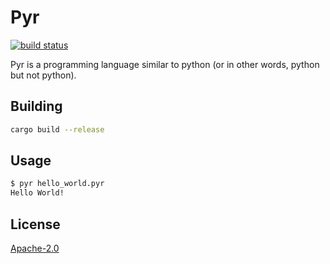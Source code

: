 # Pyr

[![build status](https://img.shields.io/github/workflow/status/AribYadi/pyr/Continuous%20integration/master)](https://github.com/AribYadi/pyr/actions?query=branch%3Amaster)

Pyr is a programming language similar to python (or in other words, python but not python).

## Building

```bash
cargo build --release
```

## Usage

```bash
$ pyr hello_world.pyr
Hello World!
```

## License

[Apache-2.0](LICENSE)
